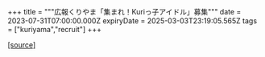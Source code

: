 +++
title = """広報くりやま「集まれ！Kuriっ子アイドル」募集"""
date = 2023-07-31T07:00:00.000Z
expiryDate = 2025-03-03T23:19:05.565Z
tags = ["kuriyama","recruit"]
+++


[[source]](https://www.town.kuriyama.hokkaido.jp/site/koho/23257.html)
